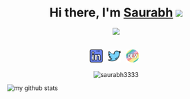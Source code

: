 <div align="center">
   <h1>Hi there, I'm <a href=http://saurabh3333.github.io/">Saurabh</a> <img src="https://media.giphy.com/media/hvRJCLFzcasrR4ia7z/giphy.gif" width="25px"> </h1>
   <img src="https://pronoun.cyou/x/y?subject=He&object=Him&height=20"> 
</div>


<p align='center'>
   <br><a href="https://www.linkedin.com/in/saurabh-shubham/"><img height="30" src="https://raw.githubusercontent.com/saurabh3333/saurabh3333/master/linkedin.png?raw=true"></a>&nbsp;&nbsp;
<a href="https://twitter.com/8bithemant"><img height="30" src="https://raw.githubusercontent.com/saurabh3333/saurabh3333/master/twitter.png?raw=true"></a>&nbsp;&nbsp;
<a href="https://dev.to/hemant"><img height="30" src="https://raw.githubusercontent.com/saurabh3333/saurabh3333/master/devto.png?raw=true"></a>&nbsp;&nbsp;
<br><br><img src="https://komarev.com/ghpvc/?username=saurabh3333&color=green" alt="saurabh3333" /> 
 </p>

<!-- My GitHub stats with buefy theme ❤️ -->
<p align="left">
<img src="https://github-readme-stats.vercel.app/api?username=saurabh3333&show_icons=true&theme=buefy&include_all_commits=true&count_private=true" alt="my github stats" width="420"/>
</p>

<!--
**Saurabh3333/saurabh3333** is a ✨ _special_ ✨ repository because its `README.md` (this file) appears on your GitHub profile.

Here are some ideas to get you started:

- 🔭 I’m currently working on ...
- 🌱 I’m currently learning ...
- 👯 I’m looking to collaborate on ...
- 🤔 I’m looking for help with ...
- 💬 Ask me about ...
- 📫 How to reach me: ...
- 😄 Pronouns: ...
- ⚡ Fun fact: ...
-->

